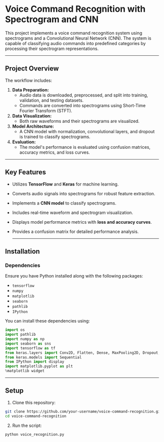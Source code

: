 # Voice Command Recognition with Spectrogram and CNN

This project implements a voice command recognition system using spectrograms and a Convolutional Neural Network (CNN). The system is capable of classifying audio commands into predefined categories by processing their spectrogram representations.

---

## Project Overview

The workflow includes:
1. **Data Preparation:**
   - Audio data is downloaded, preprocessed, and split into training, validation, and testing datasets.
   - Commands are converted into spectrograms using Short-Time Fourier Transform (STFT).
2. **Data Visualization:**
   - Both raw waveforms and their spectrograms are visualized.
3. **Model Architecture:**
   - A CNN model with normalization, convolutional layers, and dropout is trained to classify spectrograms.
4. **Evaluation:**
   - The model's performance is evaluated using confusion matrices, accuracy metrics, and loss curves.

---

## Key Features

- Utilizes **TensorFlow** and **Keras** for machine learning.
- Converts audio signals into spectrograms for robust feature extraction.
- Implements a **CNN model** to classify spectrograms.
- Includes real-time waveform and spectrogram visualization.
- Displays model performance metrics with **loss and accuracy curves**.
- Provides a confusion matrix for detailed performance analysis.

  ---

  
## Installation

### Dependencies
Ensure you have Python installed along with the following packages:
- `tensorflow`
- `numpy`
- `matplotlib`
- `seaborn`
- `pathlib`
- `IPython`

You can install these dependencies using:
```python
import os
import pathlib
import numpy as np
import seaborn as sns
import tensorflow as tf
from keras.layers import Conv2D, Flatten, Dense, MaxPooling2D, Dropout, Resizing, Input, Normalization
from keras.models import Sequential
from IPython import display
import matplotlib.pyplot as plt
%matplotlib widget
```
---

## Setup

1. Clone this repository:
```bash
git clone https://github.com/your-username/voice-command-recognition.git
cd voice-command-recognition
```
2. Run the script:
```bash
python voice_recognition.py
```
